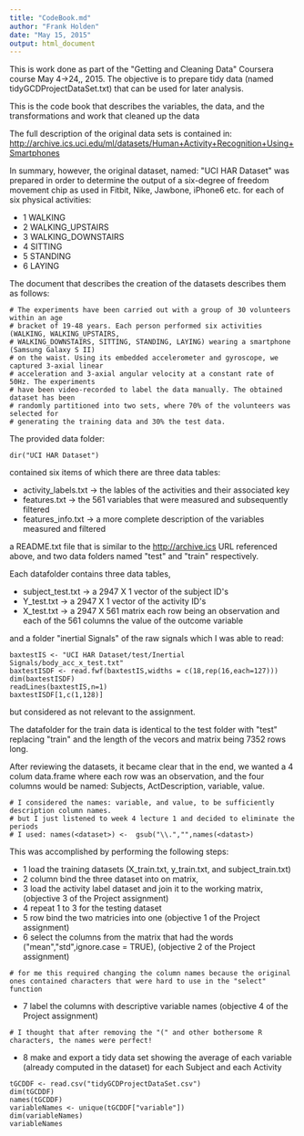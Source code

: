 ```yaml
---
title: "CodeBook.md"
author: "Frank Holden"
date: "May 15, 2015"
output: html_document
---
```

This is work done as part of the "Getting and Cleaning Data" Coursera course May 4->24,, 2015.  The objective is to prepare tidy data (named tidyGCDProjectDataSet.txt) that can be used for later analysis.

This is the code book that describes the variables, the data, and the transformations and work that cleaned up the data

The full description of the original data sets is contained in:  http://archive.ics.uci.edu/ml/datasets/Human+Activity+Recognition+Using+Smartphones 

In summary, however, the original dataset, named: "UCI HAR Dataset" was prepared in order to determine the output of a six-degree of freedom movement chip as used in Fitbit, Nike, Jawbone, iPhone6 etc. for each of six physical activities:

- 1 WALKING
- 2 WALKING_UPSTAIRS
- 3 WALKING_DOWNSTAIRS
- 4 SITTING
- 5 STANDING
- 6 LAYING

The document that describes the creation of the datasets describes them as follows: 

```{r}
# The experiments have been carried out with a group of 30 volunteers within an age
# bracket of 19-48 years. Each person performed six activities (WALKING, WALKING_UPSTAIRS, 
# WALKING_DOWNSTAIRS, SITTING, STANDING, LAYING) wearing a smartphone (Samsung Galaxy S II) 
# on the waist. Using its embedded accelerometer and gyroscope, we captured 3-axial linear 
# acceleration and 3-axial angular velocity at a constant rate of 50Hz. The experiments 
# have been video-recorded to label the data manually. The obtained dataset has been 
# randomly partitioned into two sets, where 70% of the volunteers was selected for 
# generating the training data and 30% the test data. 
```


The provided data folder:
```{r}
dir("UCI HAR Dataset")
```
 contained six items of which there are three data tables:
 
- activity_labels.txt -> the lables of the activities and their associated key
- features.txt -> the 561 variables that were measured and subsequently filtered 
- features_info.txt -> a more complete description of the variables measured and filtered

a README.txt file that is similar to the http://archive.ics URL referenced above,  and two data folders named "test" and "train" respectively.

Each datafolder contains three data tables, 

- subject_test.txt -> a 2947 X 1 vector of the subject ID's 
- Y_test.txt -> a 2947 X 1 vector of the activity ID's 
- X_test.txt -> a 2947 X 561 matrix each row being an observation and each of the 561 columns the value of the outcome variable

and a folder  "inertial Signals" of the raw signals which I was able to read:

```{r}
baxtestIS <- "UCI HAR Dataset/test/Inertial Signals/body_acc_x_test.txt"
baxtestISDF <- read.fwf(baxtestIS,widths = c(18,rep(16,each=127)))
dim(baxtestISDF)
readLines(baxtestIS,n=1)
baxtestISDF[1,c(1,128)]
```

but considered as not relevant to the assignment.

The datafolder for the train data is identical to the test folder with "test" replacing "train" and the length of the vecors and matrix being 7352 rows long.

After reviewing the datasets, it became clear that in the end, we wanted a 4 colum data.frame where each row was an observation, and the four columns would be named: Subjects, ActDescription, variable, value.
```{r}
# I considered the names: variable, and value, to be sufficiently description column names.
# but I just listened to week 4 lecture 1 and decided to eliminate the periods
# I used: names(<dataset>) <-  gsub("\\.","",names(<datast>)
```
This was accomplished by performing the following steps:

- 1 load the training datasets (X_train.txt, y_train.txt, and subject_train.txt)
- 2 column bind the three dataset into on matrix,
- 3 load the activity label dataset and join it to the working matrix, (objective 3 of the Project assignment)
- 4 repeat 1 to 3 for the testing dataset
- 5 row bind the two matricies into one (objective 1 of the Project assignment)
- 6 select the columns from the matrix that had the words ("mean","std",ignore.case = TRUE), (objective 2 of the Project assignment)
```{r}
# for me this required changing the column names because the original ones contained characters that were hard to use in the "select" function
```
- 7 label the columns with descriptive variable names (objective 4 of the Project assignment)
```{r}
# I thought that after removing the "(" and other bothersome R characters, the names were perfect!
```

- 8 make and export a tidy data set showing the average of each variable (already computed in the dataset) for each Subject and each Activity
```{r}
tGCDDF <- read.csv("tidyGCDProjectDataSet.csv")
dim(tGCDDF)
names(tGCDDF)
variableNames <- unique(tGCDDF["variable"])
dim(variableNames)
variableNames
